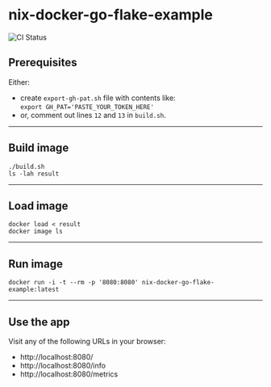 # nix-docker-go-flake-example
![CI Status](https://github.com/ph4n70m-nuk3r/nix-docker-go-flake-example/actions/workflows/ci.yml/badge.svg)
## Prerequisites
Either:
- create `export-gh-pat.sh` file with contents like:  
  `export GH_PAT='PASTE_YOUR_TOKEN_HERE'`
- or, comment out lines `12` and `13` in `build.sh`.
-------------------------------------------
## Build image
```shell
./build.sh
ls -lah result
```
-------------------------------------------
## Load image
```shell
docker load < result
docker image ls
```
-------------------------------------------
## Run image
```shell
docker run -i -t --rm -p '8080:8080' nix-docker-go-flake-example:latest
```
-------------------------------------------
## Use the app  
Visit any of the following URLs in your browser:  
- http://localhost:8080/
- http://localhost:8080/info
- http://localhost:8080/metrics
